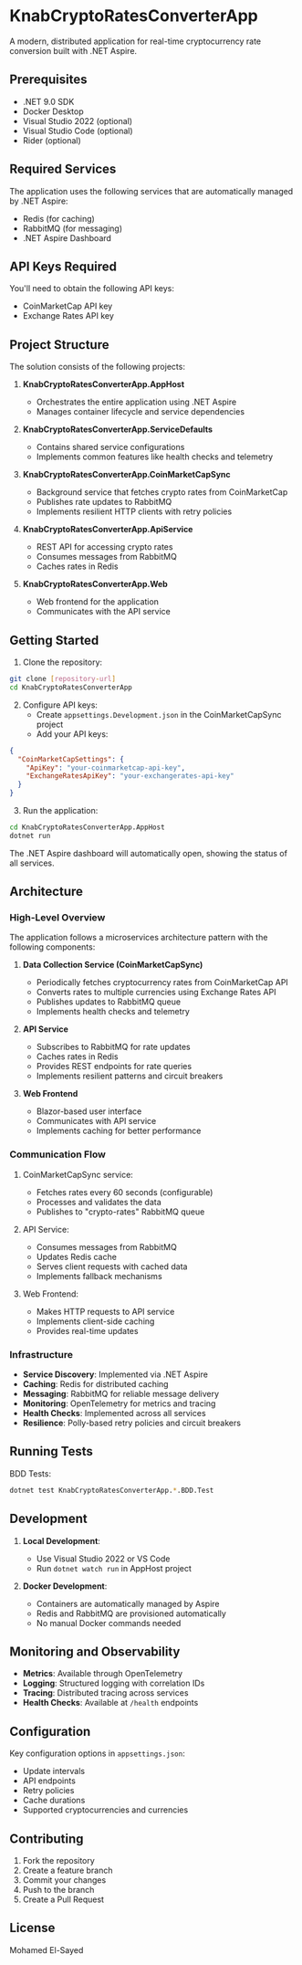 # KnabCryptoRatesConverterApp

A modern, distributed application for real-time cryptocurrency rate conversion built with .NET Aspire.

## Prerequisites

- .NET 9.0 SDK
- Docker Desktop
- Visual Studio 2022 (optional)
- Visual Studio Code (optional)
- Rider (optional)

## Required Services

The application uses the following services that are automatically managed by .NET Aspire:

- Redis (for caching)
- RabbitMQ (for messaging)
- .NET Aspire Dashboard

## API Keys Required

You'll need to obtain the following API keys:
- CoinMarketCap API key
- Exchange Rates API key

## Project Structure

The solution consists of the following projects:

1. **KnabCryptoRatesConverterApp.AppHost**
   - Orchestrates the entire application using .NET Aspire
   - Manages container lifecycle and service dependencies

2. **KnabCryptoRatesConverterApp.ServiceDefaults**
   - Contains shared service configurations
   - Implements common features like health checks and telemetry

3. **KnabCryptoRatesConverterApp.CoinMarketCapSync**
   - Background service that fetches crypto rates from CoinMarketCap
   - Publishes rate updates to RabbitMQ
   - Implements resilient HTTP clients with retry policies

4. **KnabCryptoRatesConverterApp.ApiService**
   - REST API for accessing crypto rates
   - Consumes messages from RabbitMQ
   - Caches rates in Redis

5. **KnabCryptoRatesConverterApp.Web**
   - Web frontend for the application
   - Communicates with the API service

## Getting Started

1. Clone the repository:
```bash
git clone [repository-url]
cd KnabCryptoRatesConverterApp
```

2. Configure API keys:
   - Create `appsettings.Development.json` in the CoinMarketCapSync project
   - Add your API keys:
```json
{
  "CoinMarketCapSettings": {
    "ApiKey": "your-coinmarketcap-api-key",
    "ExchangeRatesApiKey": "your-exchangerates-api-key"
  }
}
```

3. Run the application:
```bash
cd KnabCryptoRatesConverterApp.AppHost
dotnet run
```

The .NET Aspire dashboard will automatically open, showing the status of all services.

## Architecture

### High-Level Overview

The application follows a microservices architecture pattern with the following components:

1. **Data Collection Service (CoinMarketCapSync)**
   - Periodically fetches cryptocurrency rates from CoinMarketCap API
   - Converts rates to multiple currencies using Exchange Rates API
   - Publishes updates to RabbitMQ queue
   - Implements health checks and telemetry

2. **API Service**
   - Subscribes to RabbitMQ for rate updates
   - Caches rates in Redis
   - Provides REST endpoints for rate queries
   - Implements resilient patterns and circuit breakers

3. **Web Frontend**
   - Blazor-based user interface
   - Communicates with API service
   - Implements caching for better performance

### Communication Flow

1. CoinMarketCapSync service:
   - Fetches rates every 60 seconds (configurable)
   - Processes and validates the data
   - Publishes to "crypto-rates" RabbitMQ queue

2. API Service:
   - Consumes messages from RabbitMQ
   - Updates Redis cache
   - Serves client requests with cached data
   - Implements fallback mechanisms

3. Web Frontend:
   - Makes HTTP requests to API service
   - Implements client-side caching
   - Provides real-time updates

### Infrastructure

- **Service Discovery**: Implemented via .NET Aspire
- **Caching**: Redis for distributed caching
- **Messaging**: RabbitMQ for reliable message delivery
- **Monitoring**: OpenTelemetry for metrics and tracing
- **Health Checks**: Implemented across all services
- **Resilience**: Polly-based retry policies and circuit breakers

## Running Tests



BDD Tests:
```bash
dotnet test KnabCryptoRatesConverterApp.*.BDD.Test
```

## Development

1. **Local Development**:
   - Use Visual Studio 2022 or VS Code
   - Run `dotnet watch run` in AppHost project
  

2. **Docker Development**:
   - Containers are automatically managed by Aspire
   - Redis and RabbitMQ are provisioned automatically
   - No manual Docker commands needed

## Monitoring and Observability

- **Metrics**: Available through OpenTelemetry
- **Logging**: Structured logging with correlation IDs
- **Tracing**: Distributed tracing across services
- **Health Checks**: Available at `/health` endpoints

## Configuration

Key configuration options in `appsettings.json`:

- Update intervals
- API endpoints
- Retry policies
- Cache durations
- Supported cryptocurrencies and currencies

## Contributing

1. Fork the repository
2. Create a feature branch
3. Commit your changes
4. Push to the branch
5. Create a Pull Request

## License

Mohamed El-Sayed